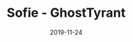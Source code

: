 ---
layout: artPost
title:  Sofie - GhostTyrant
date:   2019-11-24

artTitle: Sofie
artDesc: Original Work
artYear: 2019
artPath: /assets/fullsize/fullsize_sofie.png
artThumb: /assets/thumbnails/thumb_sofie.png
artTwitter: https://twitter.com/GhostTyrant/
artMastodon: https://mastodon.art/@GhostTyrant

tags: art test
---